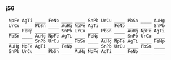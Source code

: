 #### j56

     NpFe AgTi ____ FeNp ____ ____ SnPb UrCu ____ PbSn ____ AuHg
     UrCu ____ PbSn ____ AuHg NpFe AgTi ____ FeNp ____ ____ SnPb
     ____ FeNp ____ ____ SnPb UrCu ____ PbSn ____ AuHg NpFe AgTi
     PbSn ____ AuHg NpFe AgTi ____ FeNp ____ ____ SnPb UrCu ____
     ____ ____ SnPb UrCu ____ PbSn ____ AuHg NpFe AgTi ____ FeNp
     AuHg NpFe AgTi ____ FeNp ____ ____ SnPb UrCu ____ PbSn ____
     SnPb UrCu ____ PbSn ____ AuHg NpFe AgTi ____ FeNp ____ ____

